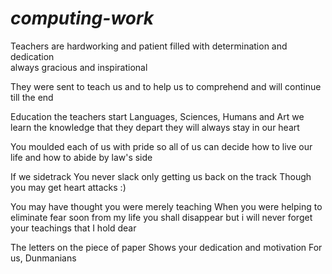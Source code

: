 # *computing-work*

Teachers are hardworking and patient
filled with determination and dedication  
always gracious and inspirational

They were sent to teach us 
and to help us to comprehend
and will continue till the end

Education the teachers start
Languages, Sciences, Humans and Art
we learn the knowledge that they depart
they will always stay in our heart 

You moulded each of us with pride
so all of us can decide
how to live our life
and how to abide by law's side

If we sidetrack
You never slack
only getting us back on the track
Though you may get heart attacks :)

You may have thought you were merely teaching
When you were helping to eliminate fear
soon from my life you shall disappear
but i will never forget your teachings that I hold dear

The letters on the piece of paper 
Shows your dedication and motivation
For us, Dunmanians
